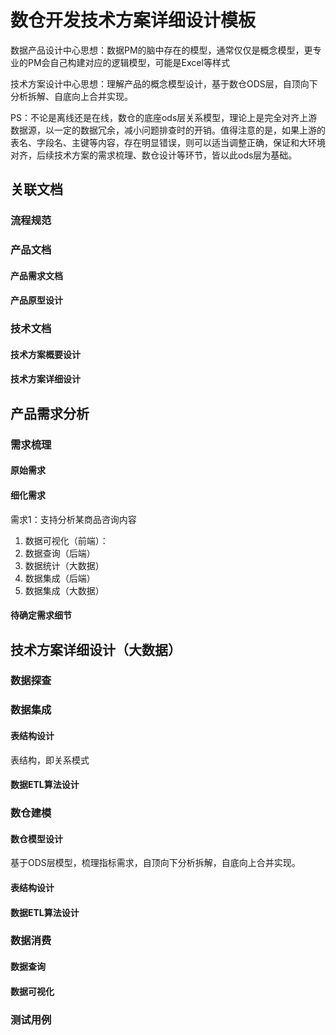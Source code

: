 # 数仓开发技术方案详细设计模板


数据产品设计中心思想：数据PM的脑中存在的模型，通常仅仅是概念模型，更专业的PM会自己构建对应的逻辑模型，可能是Excel等样式

技术方案设计中心思想：理解产品的概念模型设计，基于数仓ODS层，自顶向下分析拆解、自底向上合并实现。

PS：不论是离线还是在线，数仓的底座ods层关系模型，理论上是完全对齐上游数据源，以一定的数据冗余，减小问题排查时的开销。值得注意的是，如果上游的表名、字段名、主键等内容，存在明显错误，则可以适当调整正确，保证和大环境对齐，后续技术方案的需求梳理、数仓设计等环节，皆以此ods层为基础。


## 关联文档


### 流程规范


### 产品文档


#### 产品需求文档

#### 产品原型设计


### 技术文档

#### 技术方案概要设计


#### 技术方案详细设计


## 产品需求分析


### 需求梳理


#### 原始需求

#### 细化需求


需求1：支持分析某商品咨询内容
1. 数据可视化（前端）：
2. 数据查询（后端）
3. 数据统计（大数据）
4. 数据集成（后端）
5. 数据集成（大数据）



#### 待确定需求细节


## 技术方案详细设计（大数据）


### 数据探查


### 数据集成

#### 表结构设计

表结构，即关系模式

#### 数据ETL算法设计


### 数仓建模


#### 数仓模型设计

基于ODS层模型，梳理指标需求，自顶向下分析拆解，自底向上合并实现。


#### 表结构设计

#### 数据ETL算法设计


### 数据消费


#### 数据查询

#### 数据可视化


### 测试用例



